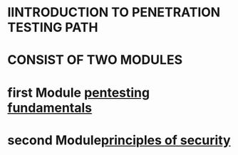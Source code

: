 # IINTRODUCTION TO PENETRATION TESTING PATH 

# CONSIST OF TWO MODULES

# first Module [pentesting fundamentals](https://github.com/Fdril/tryhackme_lab/blob/main/PATH/free_walkthrough/Penetration_Testing/pentest_fundamentals.md)

# second Module[principles of security](https://github.com/Fdril/tryhackme_lab/blob/main/PATH/free_walkthrough/Penetration_Testing/principlesofsecurity.md)

